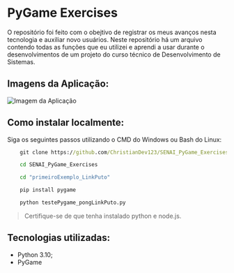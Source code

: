# PyGame Exercises

O repositório foi feito com o obejtivo de registrar os meus avanços nesta tecnologia e auxiliar novo usuários. Neste repositório há um arquivo contendo todas as funções que eu utilizei e aprendi a usar durante o desenvolvimentos de um projeto do curso técnico de Desenvolvimento de Sistemas.

## Imagens da Aplicação:

![Imagem da Aplicação](https://github.com/ChristianDev123/SENAI_PyGame_Exercises/blob/main/pygame.png)

## Como instalar localmente:

Siga os seguintes passos utilizando o CMD do Windows ou Bash do Linux:

```cmd
    git clone https://github.com/ChristianDev123/SENAI_PyGame_Exercises.git
```
```cmd
    cd SENAI_PyGame_Exercises
```
```cmd
    cd "primeiroExemplo_LinkPuto"
```
```cmd
    pip install pygame
```
```cmd
    python testePygame_pongLinkPuto.py
```

> Certifique-se de que tenha instalado python e node.js.

## Tecnologias utilizadas:

- Python 3.10;
- PyGame
